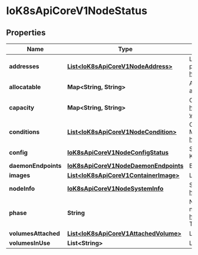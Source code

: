 
# IoK8sApiCoreV1NodeStatus

## Properties
Name | Type | Description | Notes
------------ | ------------- | ------------- | -------------
**addresses** | [**List&lt;IoK8sApiCoreV1NodeAddress&gt;**](IoK8sApiCoreV1NodeAddress.md) | List of addresses reachable to the node. Queried from cloud provider, if available. More info: https://kubernetes.io/docs/concepts/nodes/node/#addresses |  [optional]
**allocatable** | **Map&lt;String, String&gt;** | Allocatable represents the resources of a node that are available for scheduling. Defaults to Capacity. |  [optional]
**capacity** | **Map&lt;String, String&gt;** | Capacity represents the total resources of a node. More info: https://kubernetes.io/docs/concepts/storage/persistent-volumes#capacity |  [optional]
**conditions** | [**List&lt;IoK8sApiCoreV1NodeCondition&gt;**](IoK8sApiCoreV1NodeCondition.md) | Conditions is an array of current observed node conditions. More info: https://kubernetes.io/docs/concepts/nodes/node/#condition |  [optional]
**config** | [**IoK8sApiCoreV1NodeConfigStatus**](IoK8sApiCoreV1NodeConfigStatus.md) | Status of the config assigned to the node via the dynamic Kubelet config feature. |  [optional]
**daemonEndpoints** | [**IoK8sApiCoreV1NodeDaemonEndpoints**](IoK8sApiCoreV1NodeDaemonEndpoints.md) | Endpoints of daemons running on the Node. |  [optional]
**images** | [**List&lt;IoK8sApiCoreV1ContainerImage&gt;**](IoK8sApiCoreV1ContainerImage.md) | List of container images on this node |  [optional]
**nodeInfo** | [**IoK8sApiCoreV1NodeSystemInfo**](IoK8sApiCoreV1NodeSystemInfo.md) | Set of ids/uuids to uniquely identify the node. More info: https://kubernetes.io/docs/concepts/nodes/node/#info |  [optional]
**phase** | **String** | NodePhase is the recently observed lifecycle phase of the node. More info: https://kubernetes.io/docs/concepts/nodes/node/#phase The field is never populated, and now is deprecated. |  [optional]
**volumesAttached** | [**List&lt;IoK8sApiCoreV1AttachedVolume&gt;**](IoK8sApiCoreV1AttachedVolume.md) | List of volumes that are attached to the node. |  [optional]
**volumesInUse** | **List&lt;String&gt;** | List of attachable volumes in use (mounted) by the node. |  [optional]




